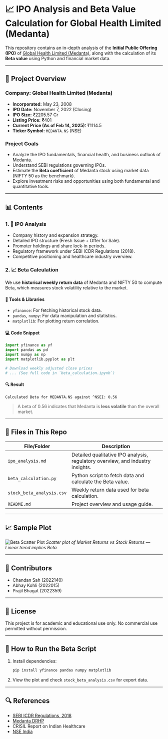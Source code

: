 
# 📈 IPO Analysis and Beta Value Calculation for Global Health Limited (Medanta)

This repository contains an in-depth analysis of the **Initial Public Offering (IPO)** of [Global Health Limited (Medanta)](https://www.medanta.org/), along with the calculation of its **Beta value** using Python and financial market data.

---

## 🏥 Project Overview

### Company: Global Health Limited (Medanta)
- **Incorporated:** May 23, 2008
- **IPO Date:** November 7, 2022 (Closing)
- **IPO Size:** ₹2205.57 Cr
- **Listing Price:** ₹401  
- **Current Price (As of Feb 14, 2025):** ₹1114.5  
- **Ticker Symbol:** `MEDANTA.NS` (NSE)

### Project Goals
- Analyze the IPO fundamentals, financial health, and business outlook of Medanta.
- Understand SEBI regulations governing IPOs.
- Estimate the **Beta coefficient** of Medanta stock using market data (NIFTY 50 as the benchmark).
- Explore investment risks and opportunities using both fundamental and quantitative tools.

---

## 📊 Contents

### 1. 📑 IPO Analysis
- Company history and expansion strategy.
- Detailed IPO structure (Fresh Issue + Offer for Sale).
- Promoter holdings and share lock-in periods.
- Regulatory framework under SEBI ICDR Regulations (2018).
- Competitive positioning and healthcare industry overview.

### 2. 📈 Beta Calculation
We use **historical weekly return data** of Medanta and NIFTY 50 to compute Beta, which measures stock volatility relative to the market.

#### 📌 Tools & Libraries
- `yfinance`: For fetching historical stock data.
- `pandas`, `numpy`: For data manipulation and statistics.
- `matplotlib`: For plotting return correlation.

#### 💻 Code Snippet
```python
import yfinance as yf
import pandas as pd
import numpy as np
import matplotlib.pyplot as plt

# Download weekly adjusted close prices
# ... (See full code in `beta_calculation.ipynb`)
````

#### 🔍 Result

```
Calculated Beta for MEDANTA.NS against ^NSEI: 0.56
```

> A beta of 0.56 indicates that Medanta is **less volatile** than the overall market.

---

## 📂 Files in This Repo

| File/Folder               | Description                                                                    |
| ------------------------- | ------------------------------------------------------------------------------ |
| `ipo_analysis.md`         | Detailed qualitative IPO analysis, regulatory overview, and industry insights. |
| `beta_calculation.py`     | Python script to fetch data and calculate the Beta value.                      |
| `stock_beta_analysis.csv` | Weekly return data used for beta calculation.                                  |
| `README.md`               | Project overview and usage guide.                                              |

---

## 📈 Sample Plot

![Beta Scatter Plot](https://github.com/chandan22140/IPO-Analysis-of-Global-Health-Limited-Medanta/blob/21d7ce06c72738777aa2b8ef03882776865bfef3/plot.png)
*Scatter plot of Market Returns vs Stock Returns — Linear trend implies Beta*

---

## 👥 Contributors

* Chandan Sah (2022140)
* Abhay Kohli (2022015)
* Prajil Bhagat (2022359)

---

## 📜 License

This project is for academic and educational use only. No commercial use permitted without permission.

---

## 🚀 How to Run the Beta Script

1. Install dependencies:

   ```bash
   pip install yfinance pandas numpy matplotlib
   ```

2. View the plot and check `stock_beta_analysis.csv` for export data.

---

## 🔍 References

* [SEBI ICDR Regulations, 2018](https://www.sebi.gov.in)
* [Medanta DRHP](https://investmentbank.kotak.com/downloads/global-health-limited-DRHP.pdf)
* CRISIL Report on Indian Healthcare
* [NSE India](https://www.nseindia.com/)



